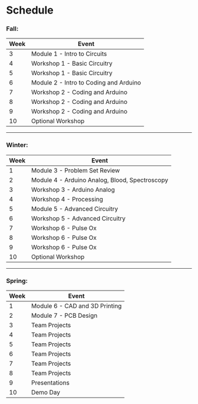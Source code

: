 # Schedule

### Fall:

| Week        | Event       |
| ----------- | ----------- |
| 3           | Module 1 - Intro to Circuits   |
| 4           | Workshop 1 - Basic Circuitry  |
| 5           | Workshop 1 - Basic Circuitry |
| 6           | Module 2 - Intro to Coding and Arduino   |
| 7           | Workshop 2 - Coding and Arduino |
| 8           | Workshop 2 - Coding and Arduino |
| 9           | Workshop 2 - Coding and Arduino |
| 10          | Optional Workshop |

---

### Winter:

| Week        | Event       |
| ----------- | ----------- |
| 1           | Module 3 - Problem Set Review   |
| 2           | Module 4 - Arduino Analog, Blood, Spectroscopy   |
| 3           | Workshop 3 - Arduino Analog |
| 4           | Workshop 4 - Processing |
| 5           | Module 5 - Advanced Circuitry   |
| 6           | Workshop 5 - Advanced Circuitry |
| 7           | Workshop 6 - Pulse Ox |
| 8           | Workshop 6 - Pulse Ox |
| 9           | Workshop 6 - Pulse Ox |
| 10          | Optional Workshop |

---

### Spring:

| Week        | Event       |
| ----------- | ----------- |
| 1           | Module 6 - CAD and 3D Printing   |
| 2           | Module 7 - PCB Design   |
| 3           | Team Projects |
| 4           | Team Projects |
| 5           | Team Projects |
| 6           | Team Projects |
| 7           | Team Projects |
| 8           | Team Projects |
| 9           | Presentations |
| 10          | Demo Day    |
